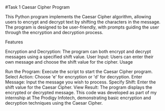 #Task 1 Caesar Cipher Program

This Python program implements the Caesar Cipher algorithm, allowing users to encrypt and decrypt text by shifting the characters in the message. The program is designed to be user-friendly, with prompts guiding the user through the encryption and decryption process.

Features

Encryption and Decryption: The program can both encrypt and decrypt messages using a specified shift value. User Input: Users can enter their own message and choose the shift value for the cipher. Usage

Run the Program: Execute the script to start the Caesar Cipher program. Select Action: Choose 'e' for encryption or 'd' for decryption. Enter Message: Input the message you wish to process. Specify Shift: Enter the shift value for the Caesar Cipher. View Result: The program displays the encrypted or decrypted message. This code was developed as part of my internship at The Prodigy Infotech, demonstrating basic encryption and decryption techniques using the Caesar Cipher.
